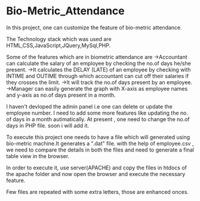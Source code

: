 # Bio-Metric_Attendance
In this project, one can customize the feature of bio-metric attendance.

The Technology stack which was used are HTML,CSS,JavaScript,JQuery,MySql,PHP.

Some of the features which are in  biometric attendance are                                                                               ->Accountant can calculate the salary of an employee by checking the no.of days he/she present. 		                                       ->It calculates the DELAY (LATE) of an employee by checking with INTIME and OUTIME through which accountant can cut off their salaries if they crosses the limit.
->It will track the no.of days present by an employee.
->Manager can easily generate the graph with X-axis as employee names and y-axis as no.of days present in a month.

I haven't devloped the admin panel i.e one can delete or update the employee number. I need to add some more features like updating the no. of days in a month autimatically. At present , one need to change the no.of days in PHP file.
soon i will add it.

To execute this project one needs to have a file which will generated using bio-metric machine.It generates a  ".dat" file. with the help of employee.csv , we need to compare the details in both the files and need to generate a final table view in the browser.

In order to execute it, use server(APACHE) and copy the files in htdocs of the apache folder and now open the browser and execute the necessary feature.

Few files are repeated with some extra letters, those are enhanced onces.

